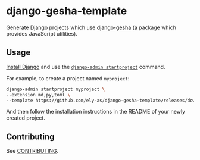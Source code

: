 # django-gesha-template

Generate [Django](https://www.djangoproject.com/) projects which use
[django-gesha](https://github.com/ely-as/django-gesha) (a package which provides
JavaScript utilities).

## Usage

[Install Django](https://docs.djangoproject.com/en/stable/intro/install/) and use the
[`django-admin startproject`](https://docs.djangoproject.com/en/stable/ref/django-admin/#startproject)
command.

For example, to create a project named `myproject`:
```sh
django-admin startproject myproject \
--extension md,py,toml \
--template https://github.com/ely-as/django-gesha-template/releases/download/v0.1a1/django-gesha-template.zip
```

And then follow the installation instructions in the README of your newly created
project.

## Contributing

See [CONTRIBUTING](CONTRIBUTING.md).
